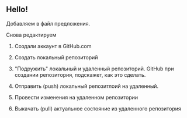 ## Hello!

Добавляем в файл предложения.

Снова редактируем

1. Создали аккаунт в GitHub.com

2. Создать локальный репозиторий

3. "Подружить" локальный и удаленный репозиторий. GitHub при создании репозитория, подскажет, как это сделать.

4. Отправить (push) локальный репозитлоий на удаленный.

5. Провести изменения на удаленном репозитории

6. Выкачать (pull) актуальное состояние из удаленного репозитория
